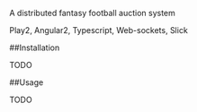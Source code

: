 A distributed fantasy football auction system

Play2, Angular2, Typescript, Web-sockets, Slick

##Installation

TODO

##Usage

TODO


